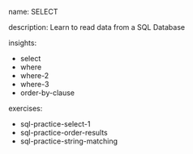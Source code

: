 name: SELECT

description: Learn to read data from a SQL Database

insights:
  - select
  - where
  - where-2
  - where-3
  - order-by-clause

exercises:
  - sql-practice-select-1
  - sql-practice-order-results
  - sql-practice-string-matching
